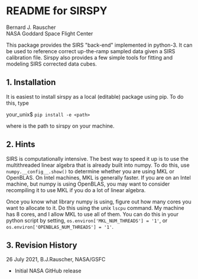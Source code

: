 # README for SIRSPY

Bernard J. Rauscher<br>
NASA Goddard Space Flight Center

This package provides the SIRS "back-end" implemented in python-3. It can be used to reference correct up-the-ramp sampled data given a SIRS calibration file. Sirspy also provides a few simple tools for fitting and modeling SIRS corrected data cubes.

## 1. Installation

It is easiest to install sirspy as a local (editable) package using pip. To do this, type

your_unix$ `pip install -e <path>`

where <path> is the path to sirspy on your machine.

## 2. Hints

SIRS is computationally intensive. The best way to speed it up is to use the multithreaded linear algebra that is already built into numpy. To do this, use `numpy.__config__.show()` to determine whether you are using MKL or OpenBLAS. On Intel machines, MKL is generally faster. If you are on an Intel machine, but numpy is using OpenBLAS, you may want to consider recompiling it to use MKL if you do a lot of linear algebra.

Once you know what library numpy is using, figure out how many cores you want to allocate to it. Do this using the unix `lscpu` command. My machine has 8 cores, and I allow MKL to use all of them. You can do this in your python script by setting, `os.environ['MKL_NUM_THREADS'] = '1'`, or `os.environ['OPENBLAS_NUM_THREADS'] = '1'`.

## 3. Revision History

26 July 2021, B.J.Rauscher, NASA/GSFC
* Initial NASA GitHub release